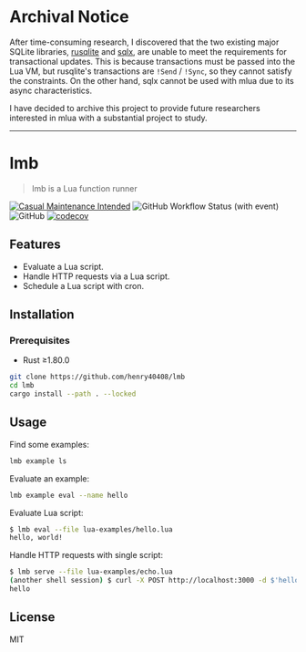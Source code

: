 # Archival Notice

After time-consuming research, I discovered that the two existing major SQLite libraries, [rusqlite](https://crates.io/crates/rusqlite) and [sqlx](https://crates.io/crates/sqlx), are unable to meet the requirements for transactional updates. This is because transactions must be passed into the Lua VM, but rusqlite's transactions are `!Send` / `!Sync`, so they cannot satisfy the constraints. On the other hand, sqlx cannot be used with mlua due to its async characteristics.

I have decided to archive this project to provide future researchers interested in mlua with a substantial project to study.

---

# lmb

> lmb is a Lua function runner

[![Casual Maintenance Intended](https://casuallymaintained.tech/badge.svg)](https://casuallymaintained.tech/)
![GitHub Workflow Status (with event)](https://img.shields.io/github/actions/workflow/status/henry40408/lmb/.github%2Fworkflows%2Fworkflow.yaml)
![GitHub](https://img.shields.io/github/license/henry40408/lmb)
[![codecov](https://codecov.io/gh/henry40408/lmb/graph/badge.svg?token=O7WLYVEX0E)](https://codecov.io/gh/henry40408/lmb)

## Features

- Evaluate a Lua script.
- Handle HTTP requests via a Lua script.
- Schedule a Lua script with cron.

## Installation

### Prerequisites

- Rust ≥1.80.0

```bash
git clone https://github.com/henry40408/lmb
cd lmb
cargo install --path . --locked
```

## Usage

Find some examples:

```bash
lmb example ls
```

Evaluate an example:

```bash
lmb example eval --name hello
```

Evaluate Lua script:

```bash
$ lmb eval --file lua-examples/hello.lua
hello, world!
```

Handle HTTP requests with single script:

```bash
$ lmb serve --file lua-examples/echo.lua
(another shell session) $ curl -X POST http://localhost:3000 -d $'hello'
hello
```

## License

MIT
